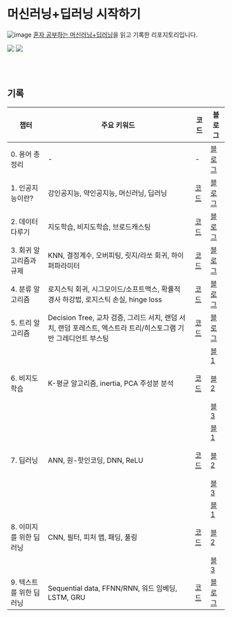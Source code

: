 # 머신러닝+딥러닝 시작하기

![image](https://user-images.githubusercontent.com/81140673/224966041-161d0677-40fe-4726-84e4-7d1ca7ea1248.png)
[혼자 공부하는 머신러닝+딥러닝](http://www.yes24.com/Product/Goods/96024871)을 읽고 기록한 리포지토리입니다. 

<img src="https://img.shields.io/badge/scikit-Learn-F7931E?style=for-the-badge&logo=scikit-learn&logoColor=white"> <img src="https://img.shields.io/badge/TensorFlow-FF6F00?style=for-the-badge&logo=TensorFlow&logoColor=white">

<br></br>

## 기록

|챕터|주요 키워드|코드|블로그|
|-|-|-|-|
|0. 용어 총정리|-|-|[블로그](https://tomatolife.tistory.com/503)|
|1. 인공지능이란?|강인공지능, 약인공지능, 머신러닝, 딥러닝|[코드](./Chapter1/Chapter1.ipynb)|[블로그](https://tomatolife.tistory.com/483)|
|2. 데이터 다루기|지도학습, 비지도학습, 브로드캐스팅|[코드](./Chapter2/Chapter2.ipynb)|[블로그](https://tomatolife.tistory.com/484)|
|3. 회귀 알고리즘과 규제|KNN, 결정계수, 오버피팅, 릿지/라쏘 회귀, 하이퍼파라미터|[코드](./Chapter3/Chapter3.ipynb)|[블로그](https://tomatolife.tistory.com/485)|
|4. 분류 알고리즘|로지스틱 회귀, 시그모이드/소프트맥스, 확률적 경사 하강법, 로지스틱 손실, hinge loss |[코드](./Chapter4/Chapter4.ipynb)|[블로그](https://tomatolife.tistory.com/486)|
|5. 트리 알고리즘|Decision Tree, 교차 검증, 그리드 서치, 랜덤 서치, 랜덤 포레스트, 엑스트라 트리/히스토그램 기반 그레디언트 부스팅 |[코드](./Chapter5/Chapter5.ipynb)|[블로그](https://tomatolife.tistory.com/487)|
|6. 비지도학습|K-평균 알고리즘, inertia, PCA 주성분 분석 |[코드](./Chapter6/Chapter6.ipynb)|[블1](https://tomatolife.tistory.com/490?category=1033457)<br></br>[블2](https://tomatolife.tistory.com/491)<br></br>[블3](https://tomatolife.tistory.com/492)|
|7. 딥러닝|ANN, 원-핫인코딩, DNN, ReLU |[코드](./Chapter7/Chapter7.ipynb)|[블1](https://tomatolife.tistory.com/493)<br></br>[블2](https://tomatolife.tistory.com/494)<br></br>[블3](https://tomatolife.tistory.com/496?category=1033457)|
|8. 이미지를 위한 딥러닝|CNN, 필터, 피처 맵, 패딩, 풀링|[코드](./Chapter8/Chapter8.ipynb)|[블1](https://tomatolife.tistory.com/497)<br></br>[블2](https://tomatolife.tistory.com/498)<br></br>[블3](https://tomatolife.tistory.com/500?category=1033457)|
|9. 텍스트를 위한 딥러닝|Sequential data, FFNN/RNN, 워드 임베딩, LSTM, GRU |[코드](./Chapter9/Chapter9.ipynb)|[블로그](https://tomatolife.tistory.com/502)|


